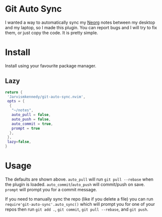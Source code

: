 



# Git Auto Sync

I wanted a way to automatically sync my [Neorg](https://github.com/nvim-neorg/neorg) notes between
my desktop and my laptop, so I made this plugin. You can report bugs and I will try to fix them,
or just copy the code. It is pretty simple.



# Install

Install using your favourite package manager.

## Lazy

```lua
return { 
 'Jarvismkennedy/git-auto-sync.nvim',
 opts = { 
  {
   "~/notes",
   auto_pull = false,
   auto_push = false,
   auto_commit = true,
   prompt = true
  },
 },
 lazy=false,
}
```


# Usage

The defaults are shown above. `auto_pull` will run `git pull --rebase` when the plugin is loaded.
`auto_commit`/`auto_push` will commit/push on save. `prompt` will prompt you for a commit message.

If you need to manually sync the repo (like if you delete a file) you can run
`require'git-auto-sync'.auto_sync()` which will prompt you for one of your repos then run `git add .`,
`git commit`, `git pull --rebase`, and `git push`.




